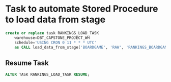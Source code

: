 # Task to automate Stored Procedure to load data from stage

```sql
create or replace task RANKINGS_LOAD_TASK
	warehouse=DBT_CAPSTONE_PROJECT_WH
	schedule='USING CRON 0 11 * * * UTC'
	as CALL load_data_from_stage('BOARDGAME', 'RAW', 'RANKINGS_BOARDGAMES');
```

## Resume Task
```sql
ALTER TASK RANKINGS_LOAD_TASK RESUME;
```
